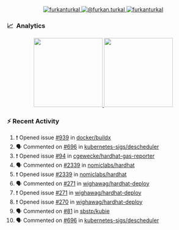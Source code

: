 <p align="center">
  <a href="https://linkedin.com/in/furkanturkal" target="blank">
    <img src="https://img.shields.io/badge/linkedin-%230077B5.svg?&style=for-the-badge&logo=linkedin&logoColor=white" alt="furkanturkal" />
  </a>
  <a href="https://medium.com/@furkan.turkal" target="blank">
    <img src="https://img.shields.io/badge/medium-%2312100E.svg?&style=for-the-badge&logo=medium&logoColor=white" alt="@furkan.turkal" />
  </a>
  <a href="https://twitter.com/furkanturkaI" target="blank">
    <img src="https://img.shields.io/badge/Twitter-1DA1F2?style=for-the-badge&logo=twitter&logoColor=white" alt="furkanturkaI" />
  </a>
</p>

### 📈 &nbsp;Analytics

<p align="center">
  <a href="https://coderstats.net/github/#Dentrax">
    <img height="180em" src="https://github-readme-stats-eight-theta.vercel.app/api?username=Dentrax&show_icons=true&theme=algolia&include_all_commits=true&count_private=true&line_height=26"/>
    <img height="180em" src="https://github-readme-stats-eight-theta.vercel.app/api/top-langs/?username=Dentrax&layout=compact&langs_count=8&theme=algolia&line_height=26"/>
  </a>
</p>

### :zap: Recent Activity

<!--START_SECTION:activity-->
1. ❗️ Opened issue [#939](https://github.com/docker/buildx/issues/939) in [docker/buildx](https://github.com/docker/buildx)
2. 🗣 Commented on [#696](https://github.com/kubernetes-sigs/descheduler/issues/696) in [kubernetes-sigs/descheduler](https://github.com/kubernetes-sigs/descheduler)
3. ❗️ Opened issue [#94](https://github.com/cgewecke/hardhat-gas-reporter/issues/94) in [cgewecke/hardhat-gas-reporter](https://github.com/cgewecke/hardhat-gas-reporter)
4. 🗣 Commented on [#2339](https://github.com/nomiclabs/hardhat/issues/2339) in [nomiclabs/hardhat](https://github.com/nomiclabs/hardhat)
5. ❗️ Opened issue [#2339](https://github.com/nomiclabs/hardhat/issues/2339) in [nomiclabs/hardhat](https://github.com/nomiclabs/hardhat)
6. 🗣 Commented on [#271](https://github.com/wighawag/hardhat-deploy/issues/271) in [wighawag/hardhat-deploy](https://github.com/wighawag/hardhat-deploy)
7. ❗️ Opened issue [#271](https://github.com/wighawag/hardhat-deploy/issues/271) in [wighawag/hardhat-deploy](https://github.com/wighawag/hardhat-deploy)
8. ❗️ Opened issue [#270](https://github.com/wighawag/hardhat-deploy/issues/270) in [wighawag/hardhat-deploy](https://github.com/wighawag/hardhat-deploy)
9. 🗣 Commented on [#81](https://github.com/sbstp/kubie/issues/81) in [sbstp/kubie](https://github.com/sbstp/kubie)
10. 🗣 Commented on [#696](https://github.com/kubernetes-sigs/descheduler/issues/696) in [kubernetes-sigs/descheduler](https://github.com/kubernetes-sigs/descheduler)
<!--END_SECTION:activity-->
